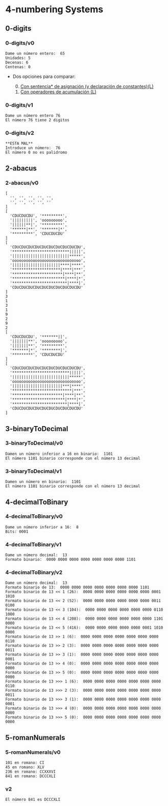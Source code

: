 # 4-numbering Systems

## 0-digits

### 0-digits/v0
~~~
Dame un número entero:  65
Unidades: 5
Decenas: 6
Centenas: 0
~~~
* Dos opciones para comparar:

  0. [Con sentencia* de asignación (y declaración de constantes)(L)](../4-numberingSystems/0-digits/v0.0/app.js)
  1. [Con operadores de acumulación (L)](../4-numberingSystems/0-digits/v0.1/app.js)
### 0-digits/v1
~~~
Dame un número entero 76
El número 76 tiene 2 digitos
~~~

### 0-digits/v2
~~~
**ESTA MAL**
Introduce un número:  76
El número 0 no es palidromo
~~~

## 2-abacus

### 2-abacus/v0
~~~
[
  '', '', '', '', '',
  '', '', '', '', '' 
]
[
  'CDUCDUCDU', '*********',
  '|||||||||', 'ooooooooo',
  '||||||**|', '*********',
  '******|**', '*******|*',
  '*********', 'CDUCDUCDU' 
]
[
  'CDUCDUCDUCDUCDUCDUCDUCDUCDUCDU',
  '*************************|||||',
  '|||||||||||||||||||||||||*****',
  'oooooooooooooooooooooooooooooo',
  '|||||||||||||||||||||****|****',
  '*********************|****|***',
  '**********************|****|**',
  '***********************|****|*',
  '************************|****|',
  'CDUCDUCDUCDUCDUCDUCDUCDUCDUCDU'
]
3
1
3
1
9
2
9
2
[
  'CDUCDUCDU', '*******||',
  '|||||||**', 'ooooooooo',
  '|||||||**', '*********',
  '*******|*', '********|',
  '*********', 'CDUCDUCDU'
]
[
  'CDUCDUCDUCDUCDUCDUCDUCDUCDUCDU',
  '*************************|||||',
  '|||||||||||||||||||||||||*****',
  'oooooooooooooooooooooooooooooo',
  '||||||||||||||||||||||***|****',
  '**************************|***',
  '**********************|****|**',
  '***********************|****|*',
  '************************|****|',
  'CDUCDUCDUCDUCDUCDUCDUCDUCDUCDU'
]
~~~

## 3-binaryToDecimal

### 3-binaryToDecimal/v0
~~~
Damen un número inferior a 16 en binario:  1101
El número 1101 binario corresponde con el número 13 decimal
~~~

### 3-binaryToDecimal/v1
~~~
Damen un número en binario:  1101
El número 1101 binario corresponde con el número 13 decimal
~~~

## 4-decimalToBinary

### 4-decimalToBinary/v0
~~~
Dame un número inferior a 16:  8
Bits: 0001
~~~

### 4-decimalToBinary/v1
~~~
Dame un número decimal:  13
Formato binario:  0000 0000 0000 0000 0000 0000 0000 1101
~~~

### 4-decimalToBinary/v2
~~~
Dame un número decimal:  13
Formato binario de 13:  0000 0000 0000 0000 0000 0000 0000 1101
Formato binario de 13 << 1 (26):  0000 0000 0000 0000 0000 0000 0001 1010 
Formato binario de 13 << 2 (52):  0000 0000 0000 0000 0000 0000 0011 0100 
Formato binario de 13 << 3 (104):  0000 0000 0000 0000 0000 0000 0110 1000
Formato binario de 13 << 4 (208):  0000 0000 0000 0000 0000 0000 1101 0000
Formato binario de 13 << 5 (416):  0000 0000 0000 0000 0000 0001 1010 0000
Formato binario de 13 >> 1 (6):  0000 0000 0000 0000 0000 0000 0000 0110
Formato binario de 13 >> 2 (3):  0000 0000 0000 0000 0000 0000 0000 0011
Formato binario de 13 >> 3 (1):  0000 0000 0000 0000 0000 0000 0000 0001
Formato binario de 13 >> 4 (0):  0000 0000 0000 0000 0000 0000 0000 0000
Formato binario de 13 >> 5 (0):  0000 0000 0000 0000 0000 0000 0000 0000
Formato binario de 13 >>> 1 (6):  0000 0000 0000 0000 0000 0000 0000 0110
Formato binario de 13 >>> 2 (3):  0000 0000 0000 0000 0000 0000 0000 0011
Formato binario de 13 >>> 3 (1):  0000 0000 0000 0000 0000 0000 0000 0001
Formato binario de 13 >>> 4 (0):  0000 0000 0000 0000 0000 0000 0000 0000
Formato binario de 13 >>> 5 (0):  0000 0000 0000 0000 0000 0000 0000 0000
~~~

## 5-romanNumerals

### 5-romanNumerals/v0
~~~
101 en romano: CI
45 en romano: XLV
236 en romano: CCXXXVI
841 en romano: DCCCXLI
~~~
### v2
~~~
El número 841 es DCCCXLI
~~~

